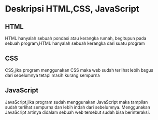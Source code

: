 # Deskripsi HTML,CSS, JavaScript

## HTML
HTML hanyalah sebuah pondasi atau kerangka rumah, begitupun pada sebuah program,HTML hanyalah sebuah kerangka dari suatu program

## CSS
CSS,jika program menggunakan CSS maka web sudah terlihat lebih bagus dari sebelumnya tetapi masih kurang sempurna

## JavaScript
JavaScript,jika program sudah menggunakan JavaScript maka tampilan sudah terlihat sempurna dan lebih indah dari sebelumnya. Menggunakan JavaScript artinya didalam sebuah web tersebut sudah bisa berinteraksi.